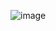 ![image](https://user-images.githubusercontent.com/61194755/190876776-eb774234-f3b2-41f7-905e-20ee1bafde4f.png)
